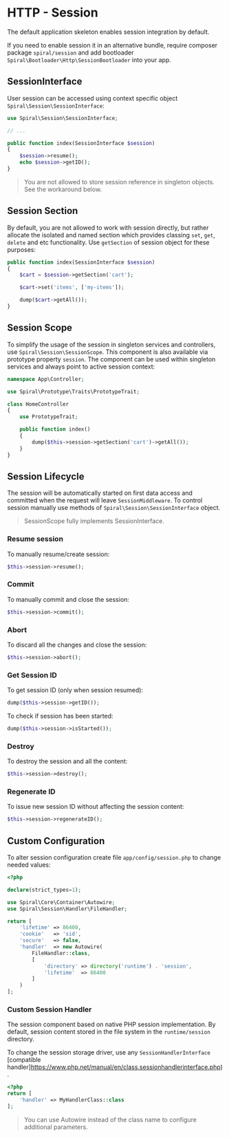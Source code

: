 # HTTP - Session
The default application skeleton enables session integration by default.
 
If you need to enable session it in an alternative bundle, require composer package `spiral/session` and add 
bootloader `Spiral\Bootloader\Http\SessionBootloader` into your app.

## SessionInterface
User session can be accessed using context specific object `Spiral\Session\SessionInterface`:

```php
use Spiral\Session\SessionInterface;

// ...

public function index(SessionInterface $session)
{
    $session->resume();
    echo $session->getID();
}
```

> You are not allowed to store session reference in singleton objects. See the workaround below.

## Session Section
By default, you are not allowed to work with session directly, but rather allocate the isolated and named section
which provides classing `set`, `get`, `delete` and etc functionality. Use `getSection` of session object for these purposes:

```php
public function index(SessionInterface $session)
{
    $cart = $session->getSection('cart');

    $cart->set('items', ['my-items']);

    dump($cart->getAll());
}
```

## Session Scope
To simplify the usage of the session in singleton services and controllers, use `Spiral\Session\SessionScope`. This component
is also available via prototype property `session`. The component can be used within singleton services and always
point to active session context:

```php
namespace App\Controller;

use Spiral\Prototype\Traits\PrototypeTrait;

class HomeController
{
    use PrototypeTrait;

    public function index()
    {
        dump($this->session->getSection('cart')->getAll());
    }
}
```

## Session Lifecycle
The session will be automatically started on first data access and committed when the request will leave `SessionMiddleware`.
To control session manually use methods of `Spiral\Session\SessionInterface` object.

> SessionScope fully implements SessionInterface.

### Resume session
To manually resume/create session:

```php
$this->session->resume();
```

### Commit
To manually commit and close the session:

```php
$this->session->commit();
```

### Abort
To discard all the changes and close the session:

```php
$this->session->abort();
```

### Get Session ID
To get session ID (only when session resumed):

```php
dump($this->session->getID());
```

To check if session has been started:

```php
dump($this->session->isStarted());
```

### Destroy
To destroy the session and all the content:

```php
$this->session->destroy();
``` 

### Regenerate ID
To issue new session ID without affecting the session content:

```php
$this->session->regenerateID();
```

## Custom Configuration
To alter session configuration create file `app/config/session.php` to change needed values:

```php
<?php

declare(strict_types=1);

use Spiral\Core\Container\Autowire;
use Spiral\Session\Handler\FileHandler;

return [
    'lifetime' => 86400,
    'cookie'   => 'sid',
    'secure'   => false,
    'handler'  => new Autowire(
        FileHandler::class,
        [
            'directory' => directory('runtime') . 'session',
            'lifetime'  => 86400
        ]
    )
];
```

### Custom Session Handler
The session component based on native PHP session implementation. By default, session content stored in the file system
in the `runtime/session` directory.

To change the session storage driver, use any `SessionHandlerInterface` [compatible handler]https://www.php.net/manual/en/class.sessionhandlerinterface.php).

```php
<?php
return [
    'handler' => MyHandlerClass::class
];
```

> You can use Autowire instead of the class name to configure additional parameters.
